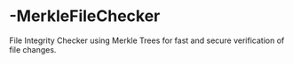# -MerkleFileChecker
File Integrity Checker using Merkle Trees for fast and secure verification of file changes.
